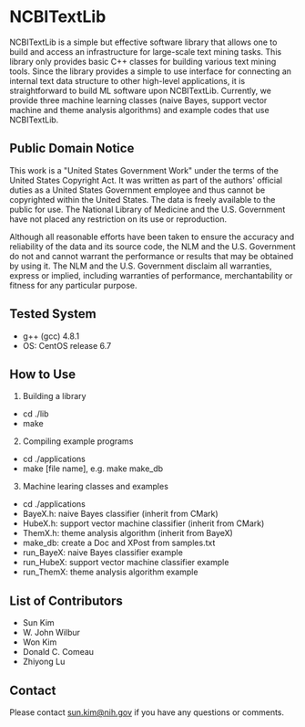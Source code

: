 # NCBITextLib #

NCBITextLib is a simple but effective software library that allows one
to build and access an infrastructure for large-scale text mining tasks.
This library only provides basic C++ classes for building various text
mining tools. Since the library provides a simple to use interface for
connecting an internal text data structure to other high-level
applications, it is straightforward to build ML software upon
NCBITextLib. Currently, we provide three machine learning classes (naive
Bayes, support vector machine and theme analysis algorithms) and example
codes that use NCBITextLib.

## Public Domain Notice ##

This work is a "United States Government Work" under the terms of the
United States Copyright Act. It was written as part of the authors'
official duties as a United States Government employee and thus cannot
be copyrighted within the United States. The data is freely available
to the public for use. The National Library of Medicine and the U.S.
Government have not placed any restriction on its use or reproduction.

Although all reasonable efforts have been taken to ensure the accuracy
and reliability of the data and its source code, the NLM and the
U.S. Government do not and cannot warrant the performance or results
that may be obtained by using it. The NLM and the U.S. Government
disclaim all warranties, express or implied, including warranties of
performance, merchantability or fitness for any particular purpose.

## Tested System ##

- g++ (gcc) 4.8.1
- OS: CentOS release 6.7

## How to Use ##

1. Building a library
  * cd ./lib
  * make

2. Compiling example programs
  * cd ./applications
  * make [file name], e.g. make make_db

3. Machine learing classes and examples
  * cd ./applications
  * BayeX.h: naive Bayes classifier (inherit from CMark)
  * HubeX.h: support vector machine classifier (inherit from CMark)
  * ThemX.h: theme analysis algorithm (inherit from BayeX)
  * make_db: create a Doc and XPost from samples.txt
  * run_BayeX: naive Bayes classifier example
  * run_HubeX: support vector machine classifier example
  * run_ThemX: theme analysis algorithm example

## List of Contributors ##

- Sun Kim
- W. John Wilbur
- Won Kim
- Donald C. Comeau
- Zhiyong Lu

## Contact ##

Please contact sun.kim@nih.gov if you have any questions or comments.
